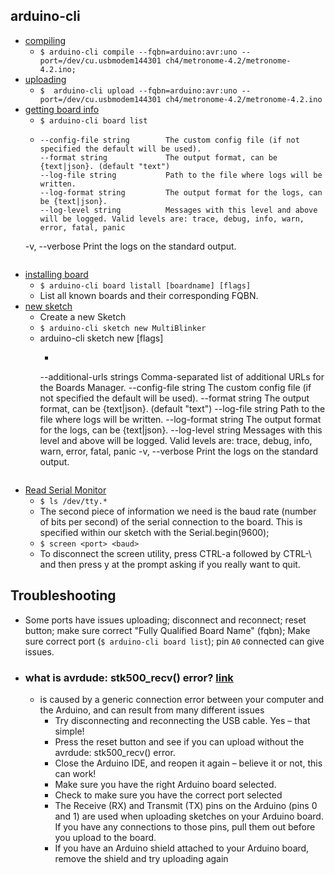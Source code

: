 ## arduino-cli
- [compiling](https://arduino.github.io/arduino-cli/latest/commands/arduino-cli_compile/)
    - `$ arduino-cli compile --fqbn=arduino:avr:uno --port=/dev/cu.usbmodem144301 ch4/metronome-4.2/metronome-4.2.ino;`
- [uploading](https://arduino.github.io/arduino-cli/latest/commands/arduino-cli_upload/)
    - `$  arduino-cli upload --fqbn=arduino:avr:uno --port=/dev/cu.usbmodem144301 ch4/metronome-4.2/metronome-4.2.ino`
- [getting board info](https://arduino.github.io/arduino-cli/latest/commands/arduino-cli_board/)
    - `$ arduino-cli board list`
    - ```--additional-urls strings   Comma-separated list of additional URLs for the Boards Manager.
      --config-file string        The custom config file (if not specified the default will be used).
      --format string             The output format, can be {text|json}. (default "text")
      --log-file string           Path to the file where logs will be written.
      --log-format string         The output format for the logs, can be {text|json}.
      --log-level string          Messages with this level and above will be logged. Valid levels are: trace, debug, info, warn, error, fatal, panic
  -v, --verbose                   Print the logs on the standard output.
  ```
- [installing board](https://arduino.github.io/arduino-cli/latest/commands/arduino-cli_board_listall/)
    - `$ arduino-cli board listall [boardname] [flags]`
    - List all known boards and their corresponding FQBN.
- [new sketch](https://arduino.github.io/arduino-cli/latest/commands/arduino-cli_sketch_new/)
    - Create a new Sketch
    - `$ arduino-cli sketch new MultiBlinker`
    - arduino-cli sketch new [flags]
        - ```
        --additional-urls strings   Comma-separated list of additional URLs for the Boards Manager.
        --config-file string        The custom config file (if not specified the default will be used).
        --format string             The output format, can be {text|json}. (default "text")
        --log-file string           Path to the file where logs will be written.
        --log-format string         The output format for the logs, can be {text|json}.
        --log-level string          Messages with this level and above will be logged. Valid levels are: trace, debug, info, warn, error, fatal, panic
        -v, --verbose                   Print the logs on the standard output.
        ```
- [Read Serial Monitor](https://www.woolseyworkshop.com/2020/08/07/quick-tip-using-the-screen-utility-to-view-arduino-serial-output/)
    - `$ ls /dev/tty.*`
    - The second piece of information we need is the baud rate (number of bits per second) of the serial connection to the board. This is specified within our sketch with the Serial.begin(9600);
    - `$ screen <port> <baud>`
    - To disconnect the screen utility, press CTRL-a followed by CTRL-\ and then press y at the prompt asking if you really want to quit.

## Troubleshooting
- Some ports have issues uploading; disconnect and reconnect; reset button; make sure correct "Fully Qualified Board Name" (fqbn); Make sure correct port (`$ arduino-cli board list`); pin `A0` connected can give issues.
- ### what is avrdude: stk500_recv() error? [link](https://www.programmingelectronics.com/avrdude-stk500_recv/)
    - is caused by a generic connection error between your computer and the Arduino, and can result from many different issues
        - Try disconnecting and reconnecting the USB cable. Yes – that simple!
        - Press the reset button and see if you can upload without the avrdude: stk500_recv() error.
        - Close the Arduino IDE, and reopen it again – believe it or not, this can work!
        - Make sure you have the right Arduino board selected.
        - Check to make sure you have the correct port selected
        - The Receive (RX) and Transmit (TX) pins on the Arduino (pins 0 and 1) are used when uploading sketches on your Arduino board. If you have any connections to those pins, pull them out before you upload to the board.
        - If you have an Arduino shield attached to your Arduino board, remove the shield and try uploading again